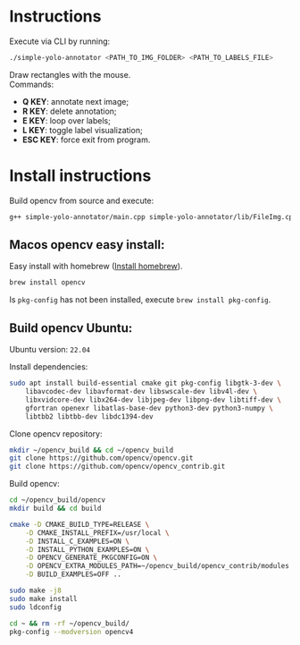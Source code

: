 # Instructions

Execute via CLI by running:
```bash
./simple-yolo-annotator <PATH_TO_IMG_FOLDER> <PATH_TO_LABELS_FILE>
```

Draw rectangles with the mouse.  
Commands:
* __Q KEY__: annotate next image;
* __R KEY__: delete annotation;
* __E KEY__: loop over labels;
* __L KEY__: toggle label visualization;
* __ESC KEY__: force exit from program.

# Install instructions

Build opencv from source and execute:  
```bash
g++ simple-yolo-annotator/main.cpp simple-yolo-annotator/lib/FileImg.cpp simple-yolo-annotator/lib/helpers.cpp -o Build/Ubuntu/simple-yolo-annotator -std=c++17 `pkg-config --cflags --libs opencv4`
```

## Macos opencv easy install:
Easy install with homebrew ([Install homebrew](https://docs.brew.sh/Installation)).
```bash
brew install opencv
```
Is `pkg-config` has not been installed, execute `brew install pkg-config`.

## Build opencv Ubuntu:
Ubuntu version: `22.04`  

Install dependencies:  
```bash
sudo apt install build-essential cmake git pkg-config libgtk-3-dev \
    libavcodec-dev libavformat-dev libswscale-dev libv4l-dev \
    libxvidcore-dev libx264-dev libjpeg-dev libpng-dev libtiff-dev \
    gfortran openexr libatlas-base-dev python3-dev python3-numpy \
    libtbb2 libtbb-dev libdc1394-dev
```
Clone opencv repository:  
```bash
mkdir ~/opencv_build && cd ~/opencv_build
git clone https://github.com/opencv/opencv.git
git clone https://github.com/opencv/opencv_contrib.git
```
Build opencv:  
```bash
cd ~/opencv_build/opencv
mkdir build && cd build

cmake -D CMAKE_BUILD_TYPE=RELEASE \
    -D CMAKE_INSTALL_PREFIX=/usr/local \
    -D INSTALL_C_EXAMPLES=ON \
    -D INSTALL_PYTHON_EXAMPLES=ON \
    -D OPENCV_GENERATE_PKGCONFIG=ON \
    -D OPENCV_EXTRA_MODULES_PATH=~/opencv_build/opencv_contrib/modules \
    -D BUILD_EXAMPLES=OFF ..

sudo make -j8
sudo make install
sudo ldconfig

cd ~ && rm -rf ~/opencv_build/
pkg-config --modversion opencv4
```

